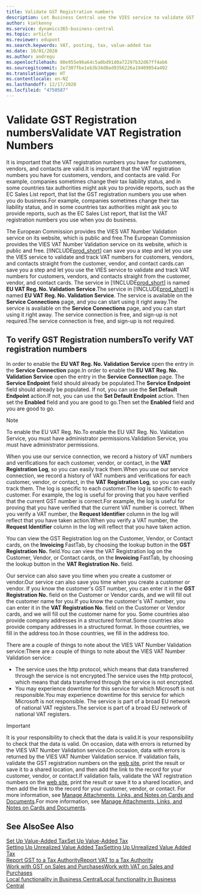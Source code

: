 ```yaml
---
title: Validate GST Registration numbers
description: Let Business Central use the VIES service to validate GST Registration numbers for you automatically.
author: kielkenny
ms.service: dynamics365-business-central
ms.topic: article
ms.reviewer: edupont
ms.search.keywords: VAT, posting, tax, value-added tax
ms.date: 10/01/2020
ms.author: andregu
ms.openlocfilehash: 80e955e96a64c5a0bd91d0a72297b32d67ff4ab6
ms.sourcegitcommit: 2e7307fbe1eb3b34d0ad9356226a19409054a402
ms.translationtype: HT
ms.contentlocale: en-NZ
ms.lasthandoff: 12/17/2020
ms.locfileid: "4750587"
---
```

# <a name="validate-vat-registration-numbers"></a><span data-ttu-id="13767-103">Validate GST Registration numbers</span><span class="sxs-lookup"><span data-stu-id="13767-103">Validate VAT Registration Numbers</span></span>

<span data-ttu-id="13767-104">It is important that the VAT registration numbers you have for customers, vendors, and contacts are valid.</span><span class="sxs-lookup"><span data-stu-id="13767-104">It is important that the VAT registration numbers you have for customers, vendors, and contacts are valid.</span></span> <span data-ttu-id="13767-105">For example, companies sometimes change their tax liability status, and in some countries tax authorities might ask you to provide reports, such as the EC Sales List report, that list the GST registration numbers you use when you do business.</span><span class="sxs-lookup"><span data-stu-id="13767-105">For example, companies sometimes change their tax liability status, and in some countries tax authorities might ask you to provide reports, such as the EC Sales List report, that list the VAT registration numbers you use when you do business.</span></span>

<span data-ttu-id="13767-106">The European Commission provides the VIES VAT Number Validation service on its website, which is public and free.</span><span class="sxs-lookup"><span data-stu-id="13767-106">The European Commission provides the VIES VAT Number Validation service on its website, which is public and free.</span></span> [!INCLUDE[prod_short](includes/prod_short.md)] <span data-ttu-id="13767-107">can save you a step and let you use the VIES service to validate and track VAT numbers for customers, vendors, and contacts straight from the customer, vendor, and contact cards.</span><span class="sxs-lookup"><span data-stu-id="13767-107">can save you a step and let you use the VIES service to validate and track VAT numbers for customers, vendors, and contacts straight from the customer, vendor, and contact cards.</span></span> <span data-ttu-id="13767-108">The service in [!INCLUDE[prod_short](includes/prod_short.md)] is named **EU VAT Reg. No. Validation Service**.</span><span class="sxs-lookup"><span data-stu-id="13767-108">The service in [!INCLUDE[prod_short](includes/prod_short.md)] is named **EU VAT Reg. No. Validation Service**.</span></span> <span data-ttu-id="13767-109">The service is available on the **Service Connections** page, and you can start using it right away.</span><span class="sxs-lookup"><span data-stu-id="13767-109">The service is available on the **Service Connections** page, and you can start using it right away.</span></span> <span data-ttu-id="13767-110">The service connection is free, and sign-up is not required.</span><span class="sxs-lookup"><span data-stu-id="13767-110">The service connection is free, and sign-up is not required.</span></span>

## <a name="to-verify-vat-registration-numbers"></a><span data-ttu-id="13767-111">To verify GST Registration numbers</span><span class="sxs-lookup"><span data-stu-id="13767-111">To verify VAT registration numbers</span></span>

<span data-ttu-id="13767-112">In order to enable the **EU VAT Reg. No. Validation Service** open the entry in the **Service Connection** page.</span><span class="sxs-lookup"><span data-stu-id="13767-112">In order to enable the **EU VAT Reg. No. Validation Service** open the entry in the **Service Connection** page.</span></span> <span data-ttu-id="13767-113">The **Service Endpoint** field should already be populated.</span><span class="sxs-lookup"><span data-stu-id="13767-113">The **Service Endpoint** field should already be populated.</span></span> <span data-ttu-id="13767-114">If not, you can use the **Set Default Endpoint** action.</span><span class="sxs-lookup"><span data-stu-id="13767-114">If not, you can use the **Set Default Endpoint** action.</span></span> <span data-ttu-id="13767-115">Then set the **Enabled** field and you are good to go.</span><span class="sxs-lookup"><span data-stu-id="13767-115">Then set the **Enabled** field and you are good to go.</span></span>

> [!NOTE]
> <span data-ttu-id="13767-116">To enable the EU VAT Reg. No.</span><span class="sxs-lookup"><span data-stu-id="13767-116">To enable the EU VAT Reg. No.</span></span> <span data-ttu-id="13767-117">Validation Service, you must have administrator permissions.</span><span class="sxs-lookup"><span data-stu-id="13767-117">Validation Service, you must have administrator permissions.</span></span>

<span data-ttu-id="13767-118">When you use our service connection, we record a history of VAT numbers and verifications for each customer, vendor, or contact, in the **VAT Registration Log**, so you can easily track them.</span><span class="sxs-lookup"><span data-stu-id="13767-118">When you use our service connection, we record a history of VAT numbers and verifications for each customer, vendor, or contact, in the **VAT Registration Log**, so you can easily track them.</span></span> <span data-ttu-id="13767-119">The log is specific to each customer.</span><span class="sxs-lookup"><span data-stu-id="13767-119">The log is specific to each customer.</span></span> <span data-ttu-id="13767-120">For example, the log is useful for proving that you have verified that the current GST number is correct.</span><span class="sxs-lookup"><span data-stu-id="13767-120">For example, the log is useful for proving that you have verified that the current VAT number is correct.</span></span> <span data-ttu-id="13767-121">When you verify a VAT number, the **Request Identifier** column in the log will reflect that you have taken action.</span><span class="sxs-lookup"><span data-stu-id="13767-121">When you verify a VAT number, the **Request Identifier** column in the log will reflect that you have taken action.</span></span>

<span data-ttu-id="13767-122">You can view the GST Registration log on the Customer, Vendor, or Contact cards, on the **Invoicing** FastTab, by choosing the lookup button in the **GST Registration No.** field.</span><span class="sxs-lookup"><span data-stu-id="13767-122">You can view the VAT Registration log on the Customer, Vendor, or Contact cards, on the **Invoicing** FastTab, by choosing the lookup button in the **VAT Registration No.** field.</span></span>  

<span data-ttu-id="13767-123">Our service can also save you time when you create a customer or vendor.</span><span class="sxs-lookup"><span data-stu-id="13767-123">Our service can also save you time when you create a customer or vendor.</span></span> <span data-ttu-id="13767-124">If you know the customer's GST number, you can enter it in the **GST Registration No.** field on the Customer or Vendor cards, and we will fill out the customer name for you.</span><span class="sxs-lookup"><span data-stu-id="13767-124">If you know the customer's VAT number, you can enter it in the **VAT Registration No.** field on the Customer or Vendor cards, and we will fill out the customer name for you.</span></span> <span data-ttu-id="13767-125">Some countries also provide company addresses in a structured format.</span><span class="sxs-lookup"><span data-stu-id="13767-125">Some countries also provide company addresses in a structured format.</span></span> <span data-ttu-id="13767-126">In those countries, we fill in the address too.</span><span class="sxs-lookup"><span data-stu-id="13767-126">In those countries, we fill in the address too.</span></span>  

<span data-ttu-id="13767-127">There are a couple of things to note about the VIES VAT Number Validation service:</span><span class="sxs-lookup"><span data-stu-id="13767-127">There are a couple of things to note about the VIES VAT Number Validation service:</span></span>

* <span data-ttu-id="13767-128">The service uses the http protocol, which means that data transferred through the service is not encrypted.</span><span class="sxs-lookup"><span data-stu-id="13767-128">The service uses the http protocol, which means that data transferred through the service is not encrypted.</span></span>  
* <span data-ttu-id="13767-129">You may experience downtime for this service for which Microsoft is not responsible.</span><span class="sxs-lookup"><span data-stu-id="13767-129">You may experience downtime for this service for which Microsoft is not responsible.</span></span> <span data-ttu-id="13767-130">The service is part of a broad EU network of national VAT registers.</span><span class="sxs-lookup"><span data-stu-id="13767-130">The service is part of a broad EU network of national VAT registers.</span></span>

> [!IMPORTANT]
> <span data-ttu-id="13767-131">It is your responsibility to check that the data is valid.</span><span class="sxs-lookup"><span data-stu-id="13767-131">It is your responsibility to check that the data is valid.</span></span> <span data-ttu-id="13767-132">On occasion, data with errors is returned by the VIES VAT Number Validation service.</span><span class="sxs-lookup"><span data-stu-id="13767-132">On occasion, data with errors is returned by the VIES VAT Number Validation service.</span></span> <span data-ttu-id="13767-133">If validation fails, validate the GST registration numbers on the [web site](https://ec.europa.eu/taxation_customs/vies/), print the result or save it to a shared location, and then add the link to the record for your customer, vendor, or contact.</span><span class="sxs-lookup"><span data-stu-id="13767-133">If validation fails, validate the VAT registration numbers on the [web site](https://ec.europa.eu/taxation_customs/vies/), print the result or save it to a shared location, and then add the link to the record for your customer, vendor, or contact.</span></span> <span data-ttu-id="13767-134">For more information, see [Manage Attachments, Links, and Notes on Cards and Documents](ui-how-add-link-to-record.md).</span><span class="sxs-lookup"><span data-stu-id="13767-134">For more information, see [Manage Attachments, Links, and Notes on Cards and Documents](ui-how-add-link-to-record.md).</span></span>

## <a name="see-also"></a><span data-ttu-id="13767-135">See Also</span><span class="sxs-lookup"><span data-stu-id="13767-135">See Also</span></span>

[<span data-ttu-id="13767-136">Set Up Value-Added Tax</span><span class="sxs-lookup"><span data-stu-id="13767-136">Set Up Value-Added Tax</span></span>](finance-setup-vat.md)  
[<span data-ttu-id="13767-137">Setting Up Unrealized Value Added Tax</span><span class="sxs-lookup"><span data-stu-id="13767-137">Setting Up Unrealized Value Added Tax</span></span>](finance-setup-unrealized-vat.md)  
[<span data-ttu-id="13767-138">Report GST to a Tax Authority</span><span class="sxs-lookup"><span data-stu-id="13767-138">Report VAT to a Tax Authority</span></span>](finance-how-report-vat.md)  
[<span data-ttu-id="13767-139">Work with GST on Sales and Purchases</span><span class="sxs-lookup"><span data-stu-id="13767-139">Work with VAT on Sales and Purchases</span></span>](finance-work-with-vat.md)  
[<span data-ttu-id="13767-140">Local functionality in Business Central</span><span class="sxs-lookup"><span data-stu-id="13767-140">Local functionality in Business Central</span></span>](about-localization.md)  
